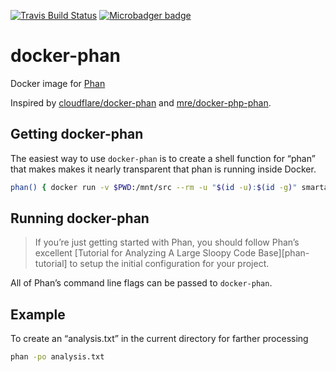 [![Travis Build Status](https://travis-ci.org/smartapps-fr/docker-phan.svg)](https://travis-ci.org/smartapps-fr/docker-phan) [![Microbadger badge](https://images.microbadger.com/badges/image/smartapps/phan.svg)](https://microbadger.com/images/smartapps/phan)

# docker-phan

Docker image for [Phan](https://github.com/phan/phan)

Inspired by [cloudflare/docker-phan](https://github.com/cloudflare/docker-phan) and [mre/docker-php-phan](https://github.com/mre/docker-php-phan).

## Getting docker-phan

The easiest way to use `docker-phan` is to create a shell function for “phan”
that makes makes it nearly transparent that phan is running inside Docker.

```sh
phan() { docker run -v $PWD:/mnt/src --rm -u "$(id -u):$(id -g)" smartapps/phan:latest $@; return $?; }
```

## Running docker-phan
> If you’re just getting started with Phan, you should follow Phan’s excellent
[Tutorial for Analyzing A Large Sloopy Code Base][phan-tutorial] to setup the
initial configuration for your project.

All of Phan’s command line flags can be passed to `docker-phan`.

## Example

To create an “analysis.txt” in the current directory for farther processing

``` sh
phan -po analysis.txt
```
